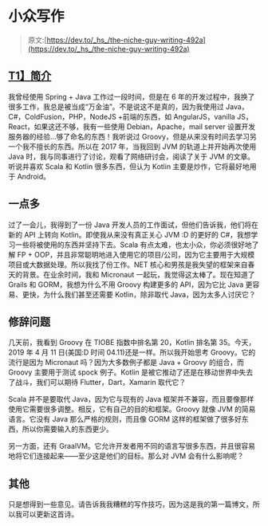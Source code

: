 # 小众写作

> 原文:[https://dev.to/_hs_/the-niche-guy-writing-492a](https://dev.to/_hs_/the-niche-guy-writing-492a)

## [T1】简介](#intro)

我曾经使用 Spring + Java 工作过一段时间，但是在 6 年的开发过程中，我换了很多工作，我总是被当成“万金油”。不是说这不是真的，因为我使用过 Java，C#，ColdFusion，PHP，NodeJS +前端的东西，如 AngularJS，vanilla JS，React，如果这还不够，我有一些使用 Debian，Apache，mail server 设置开发服务器的经验...够了命名的东西！我听说过 Groovy，但是从来没有时间去学习另一个我不擅长的东西。所以在 2017 年，当我回到 JVM 的轨道上并开始再次使用 Java 时，我与同事进行了讨论，观看了网络研讨会，阅读了关于 JVM 的文章。听说并喜欢 Scala 和 Kotlin 很多东西，但认为 Kotlin 主要是炒作，它将最好地用于 Android。

## [](#a-bit-more)一点多

过了一会儿，我得到了一份 Java 开发人员的工作面试，但他们告诉我，他们将在新的 API 上转向 Kotlin。即使我从来没有真正关心 JVM :D 的更好的 C#，我想学习一些将被使用的东西并坚持下去。Scala 有点太难，也太小众，你必须很好地了解 FP + OOP，并且非常聪明地进入使用它的项目/公司，因为它主要用于大规模项目或大数据处理。所以我找了份工作。NET 核心和男孩是我失望的框架来自春天的背景。在业余时间，我和 Micronaut 一起玩，我觉得这太棒了。现在知道了 Grails 和 GORM，我想为什么不用 Groovy 构建更多的 API，因为它比 Java 更容易、更快，为什么我们甚至还需要 Kotlin，除非取代 Java，因为太多人讨厌它？

## [](#the-rhetoric-questions)修辞问题

几天前，我看到 Groovy 在 TIOBE 指数中排名第 20，Kotlin 排名第 35。今天，2019 年 4 月 11 日(美国:D 时间 04.11)还是一样。所以我开始思考 Groovy。它的流行是因为 Micronaut 吗？因为大多数例子都是 Java + Groovy 的组合，而 Groovy 主要用于测试 spock 例子。Kotlin 是被它推动了还是在移动世界中失去了战斗，我们可以期待 Flutter，Dart，Xamarin 取代它？

Scala 并不是要取代 Java，因为它与现有的 Java 框架并不兼容，而且要像那样使用它需要很多调整。相反，它有自己的目的和框架。Groovy 就像 JVM 的简易语言。它没有 Java 那么严格的规则，而且像 GORM 这样的框架做了很多好东西，所以你需要输入的东西更少。

另一方面，还有 GraalVM。它允许开发者用不同的语言写很多东西，并且很容易地将它们连接起来——至少这是他们的目标。那么对 JVM 会有什么影响呢？

## [](#outro)其他

只是想得到一些意见。请告诉我我糟糕的写作技巧，因为这是我的第一篇博文，所以我可以更新这首诗。